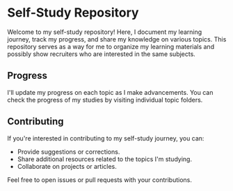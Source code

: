# Self-Study Repository

Welcome to my self-study repository! Here, I document my learning journey, track my progress, and share my knowledge on various topics. 
This repository serves as a way for me to organize my learning materials and possibly show recruiters who are interested in the same subjects.

## Progress

I'll update my progress on each topic as I make advancements. You can check the progress of my studies by visiting individual topic folders.

## Contributing

If you're interested in contributing to my self-study journey, you can:

- Provide suggestions or corrections.
- Share additional resources related to the topics I'm studying.
- Collaborate on projects or articles.

Feel free to open issues or pull requests with your contributions.
